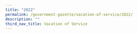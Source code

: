 ```yaml
---
title: "2022"
permalink: /government-gazette/vacation-of-service/2022/
description: ""
third_nav_title: Vacation of Service
---
```


